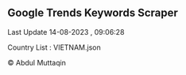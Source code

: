 

## Google Trends Keywords Scraper 
 
Last Update 14-08-2023 , 09:06:28

Country List :
VIETNAM.json



© Abdul Muttaqin 
